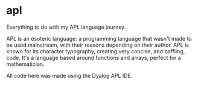 # apl
Everything to do with my APL language journey.

APL is an esoteric language: a programming language that wasn't made to be used mainstream, with their reasons depending on their author.
APL is known for its character typography, creating very concise, and baffling, code. It's a language based around functions and arrays, perfect for a mathematician.

All code here was made using the Dyalog APL IDE.

